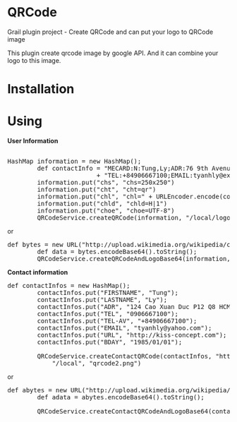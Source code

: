 QRCode
======

Grail plugin project - Create QRCode and can put your logo to QRCode image

This plugin create qrcode image by google API. And it can combine your logo to this image.

Installation
===

Using
===

<b>User Information</b>

<pre>

HashMap information = new HashMap<String, String>();
        def contactInfo = "MECARD:N:Tung,Ly;ADR:76 9th Avenue, 4th Floor, New York, NY 10011;"\
                        + "TEL:+84906667100;EMAIL:tyanhly@example.com;;"
        information.put("chs", "chs=250x250")
        information.put("cht", "cht=qr")
        information.put("chl", "chl=" + URLEncoder.encode(contactInfo))
        information.put("chld", "chld=H|1")
        information.put("choe", "choe=UTF-8")
        QRCodeService.createQRCode(information, "/local/logo.jpg", "/local", "qrcode.png")
</pre>

or

<pre>
def bytes = new URL("http://upload.wikimedia.org/wikipedia/commons/5/51/Google.png").getBytes()
        def data = bytes.encodeBase64().toString();
        QRCodeService.createQRCodeAndLogoBase64(information, data, "/local", "google.png" )
</pre>

<b>Contact information</b>

<pre>
def contactInfos = new HashMap<String, String>();
        contactInfos.put("FIRSTNAME", "Tung");
        contactInfos.put("LASTNAME", "Ly");
        contactInfos.put("ADR", "124 Cao Xuan Duc P12 Q8 HCM");
        contactInfos.put("TEL", "0906667100");
        contactInfos.put("TEL-AV", "+84906667100");
        contactInfos.put("EMAIL", "tyanhly@yahoo.com");
        contactInfos.put("URL", "http://kiss-concept.com");
        contactInfos.put("BDAY", "1985/01/01");
        
        QRCodeService.createContactQRCode(contactInfos, "http://upload.wikimedia.org/wikipedia/commons/5/51/Google.png", \
            "/local", "qrcode2.png")
</pre>

or

<pre>
def abytes = new URL("http://upload.wikimedia.org/wikipedia/commons/5/51/Google.png").getBytes()
        def adata = abytes.encodeBase64().toString();
        
        QRCodeService.createContactQRCodeAndLogoBase64(contactInfos, dataa, "/local", "ibm.png" )
</pre>

